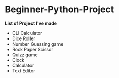 # Beginner-Python-Project

__List of Project I've made__
- CLI Calculator
- Dice Roller
- Number Guessing game
- Rock Paper Scissor
- Quizz game
- Clock
- Calculator
- Text Editor
